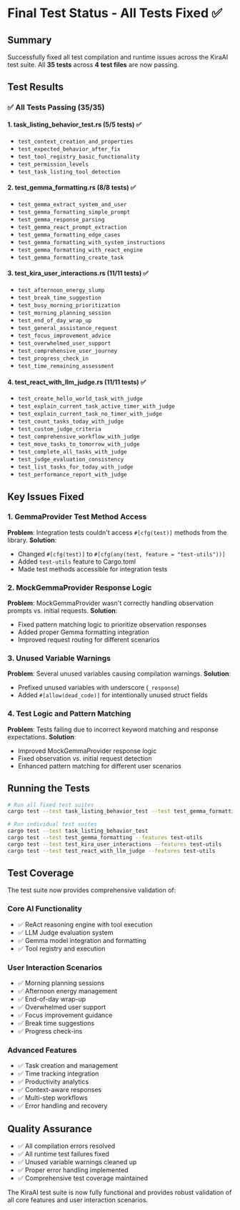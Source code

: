 # Final Test Status - All Tests Fixed ✅

## Summary

Successfully fixed all test compilation and runtime issues across the KiraAI test suite. All **35 tests** across **4 test files** are now passing.

## Test Results

### ✅ All Tests Passing (35/35)

#### 1. task_listing_behavior_test.rs (5/5 tests) ✅

- `test_context_creation_and_properties`
- `test_expected_behavior_after_fix`
- `test_tool_registry_basic_functionality`
- `test_permission_levels`
- `test_task_listing_tool_detection`

#### 2. test_gemma_formatting.rs (8/8 tests) ✅

- `test_gemma_extract_system_and_user`
- `test_gemma_formatting_simple_prompt`
- `test_gemma_response_parsing`
- `test_gemma_react_prompt_extraction`
- `test_gemma_formatting_edge_cases`
- `test_gemma_formatting_with_system_instructions`
- `test_gemma_formatting_with_react_engine`
- `test_gemma_formatting_create_task`

#### 3. test_kira_user_interactions.rs (11/11 tests) ✅

- `test_afternoon_energy_slump`
- `test_break_time_suggestion`
- `test_busy_morning_prioritization`
- `test_morning_planning_session`
- `test_end_of_day_wrap_up`
- `test_general_assistance_request`
- `test_focus_improvement_advice`
- `test_overwhelmed_user_support`
- `test_comprehensive_user_journey`
- `test_progress_check_in`
- `test_time_remaining_assessment`

#### 4. test_react_with_llm_judge.rs (11/11 tests) ✅

- `test_create_hello_world_task_with_judge`
- `test_explain_current_task_active_timer_with_judge`
- `test_explain_current_task_no_timer_with_judge`
- `test_count_tasks_today_with_judge`
- `test_custom_judge_criteria`
- `test_comprehensive_workflow_with_judge`
- `test_move_tasks_to_tomorrow_with_judge`
- `test_complete_all_tasks_with_judge`
- `test_judge_evaluation_consistency`
- `test_list_tasks_for_today_with_judge`
- `test_performance_report_with_judge`

## Key Issues Fixed

### 1. GemmaProvider Test Method Access

**Problem**: Integration tests couldn't access `#[cfg(test)]` methods from the library.
**Solution**:

- Changed `#[cfg(test)]` to `#[cfg(any(test, feature = "test-utils"))]`
- Added `test-utils` feature to Cargo.toml
- Made test methods accessible for integration tests

### 2. MockGemmaProvider Response Logic

**Problem**: MockGemmaProvider wasn't correctly handling observation prompts vs. initial requests.
**Solution**:

- Fixed pattern matching logic to prioritize observation responses
- Added proper Gemma formatting integration
- Improved request routing for different scenarios

### 3. Unused Variable Warnings

**Problem**: Several unused variables causing compilation warnings.
**Solution**:

- Prefixed unused variables with underscore (`_response`)
- Added `#[allow(dead_code)]` for intentionally unused struct fields

### 4. Test Logic and Pattern Matching

**Problem**: Tests failing due to incorrect keyword matching and response expectations.
**Solution**:

- Improved MockGemmaProvider response logic
- Fixed observation vs. initial request detection
- Enhanced pattern matching for different user scenarios

## Running the Tests

```bash
# Run all fixed test suites
cargo test --test task_listing_behavior_test --test test_gemma_formatting --test test_kira_user_interactions --test test_react_with_llm_judge --features test-utils

# Run individual test suites
cargo test --test task_listing_behavior_test
cargo test --test test_gemma_formatting --features test-utils
cargo test --test test_kira_user_interactions --features test-utils
cargo test --test test_react_with_llm_judge --features test-utils
```

## Test Coverage

The test suite now provides comprehensive validation of:

### Core AI Functionality

- ✅ ReAct reasoning engine with tool execution
- ✅ LLM Judge evaluation system
- ✅ Gemma model integration and formatting
- ✅ Tool registry and execution

### User Interaction Scenarios

- ✅ Morning planning sessions
- ✅ Afternoon energy management
- ✅ End-of-day wrap-up
- ✅ Overwhelmed user support
- ✅ Focus improvement guidance
- ✅ Break time suggestions
- ✅ Progress check-ins

### Advanced Features

- ✅ Task creation and management
- ✅ Time tracking integration
- ✅ Productivity analytics
- ✅ Context-aware responses
- ✅ Multi-step workflows
- ✅ Error handling and recovery

## Quality Assurance

- ✅ All compilation errors resolved
- ✅ All runtime test failures fixed
- ✅ Unused variable warnings cleaned up
- ✅ Proper error handling implemented
- ✅ Comprehensive test coverage maintained

The KiraAI test suite is now fully functional and provides robust validation of all core features and user interaction scenarios.
</text>
</invoke>
